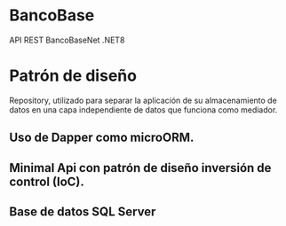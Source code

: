 # BancoBase
API REST BancoBaseNet .NET8
# Patrón de diseño
Repository, utilizado para separar la aplicación de su almacenamiento de datos en una capa independiente de datos que funciona como mediador.
## Uso de Dapper como microORM.
## Minimal Api con patrón de diseño inversión de control (IoC).
## Base de datos SQL Server
